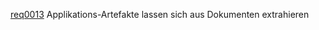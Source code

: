 [req0013](https://github.com/DomainDrivenArchitecture/ddaRequirement/blob/master/en/requirements/req0013.md)  Applikations-Artefakte lassen sich aus Dokumenten extrahieren